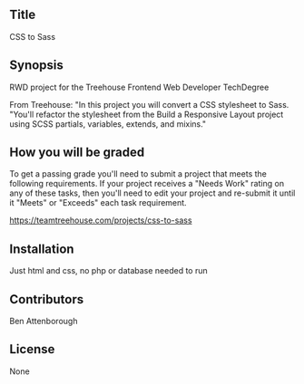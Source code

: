 ## Title

CSS to Sass

## Synopsis

RWD project for the Treehouse Frontend Web Developer TechDegree

From Treehouse: "In this project you will convert a CSS stylesheet to Sass. 
"You'll refactor the stylesheet from the Build a Responsive Layout project using SCSS partials, variables, extends, and mixins."

## How you will be graded

To get a passing grade you'll need to submit a project that meets the following requirements. If your project receives a "Needs Work" rating on any of these tasks, then you'll need to edit your project and re-submit it until it "Meets" or "Exceeds" each task requirement.

https://teamtreehouse.com/projects/css-to-sass

## Installation

Just html and css, no php or database needed to run

## Contributors

Ben Attenborough

## License

None
